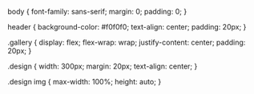 body {
    font-family: sans-serif;
    margin: 0;
    padding: 0;
}

header {
    background-color: #f0f0f0;
    text-align: center;
    padding: 20px;
}

.gallery {
    display: flex;
    flex-wrap: wrap;
    justify-content: center;
    padding: 20px;
}

.design {
    width: 300px;
    margin: 20px;
    text-align: center;
}

.design img {
    max-width: 100%;
    height: auto;
}
